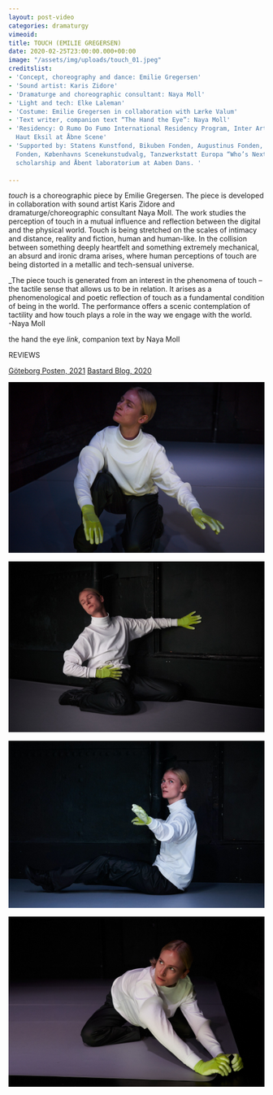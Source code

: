 ```yaml
---
layout: post-video
categories: dramaturgy
vimeoid: 
title: TOUCH (EMILIE GREGERSEN)
date: 2020-02-25T23:00:00.000+00:00
image: "/assets/img/uploads/touch_01.jpeg"
creditslist:
- 'Concept, choreography and dance: Emilie Gregersen'
- 'Sound artist: Karis Zidore'
- 'Dramaturge and choreographic consultant: Naya Moll'
- 'Light and tech: Elke Laleman'
- 'Costume: Emilie Gregersen in collaboration with Lærke Valum'
- 'Text writer, companion text “The Hand the Eye”: Naya Moll'
- 'Residency: O Rumo Do Fumo International Residency Program, Inter Arts Center and
  Haut Eksil at Åbne Scene'
- 'Supported by: Statens Kunstfond, Bikuben Fonden, Augustinus Fonden, William Demant
  Fonden, Københavns Scenekunstudvalg, Tanzwerkstatt Europa “Who’s Next? – Open Stage”
  scholarship and Åbent laboratorium at Aaben Dans. '

---
```

_touch_ is a choreographic piece by Emilie Gregersen. The piece is developed in collaboration with sound artist Karis Zidore and dramaturge/choreographic consultant Naya Moll. The work studies the perception of touch in a mutual influence and reflection between the digital and the physical world. Touch is being stretched on the scales of intimacy and distance, reality and fiction, human and human-like. In the collision between something deeply heartfelt and something extremely mechanical, an absurd and ironic drama arises, where human perceptions of touch are being distorted in a metallic and tech-sensual universe.

_The piece touch is generated from an interest in the phenomena of touch – the tactile sense that allows us to be in relation. It arises as a phenomenological and poetic reflection of touch as a fundamental condition of being in the world. The performance offers a scenic contemplation of tactility and how touch plays a role in the way we engage with the world. <br>-Naya Moll

the hand the eye _link_, companion text by Naya Moll

REVIEWS

[Göteborg Posten, 2021](https://drive.google.com/file/d/1JkfFMkQGZ2_d9Y86gzCb5JVjGEt1UfB_/view?usp=sharing)
[Bastard Blog, 2020](https://drive.google.com/file/d/1e0eXpPF-LgXWqIWxmPWU_WL8FRF6NDFW/view?usp=sharing)

![](/assets/img/uploads/touch_05.jpeg)

![](/assets/img/uploads/touch_02.jpeg)

![](/assets/img/uploads/touch_06.jpeg)

![](/assets/img/uploads/touch_04.jpeg)